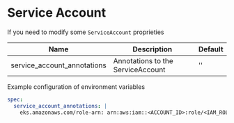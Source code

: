 # Service Account

If you need to modify some `ServiceAccount` proprieties

| Name                        | Description                       | Default |
| --------------------------- | --------------------------------- | ------- |
| service_account_annotations | Annotations to the ServiceAccount | ''      |

Example configuration of environment variables

```yaml
spec:
  service_account_annotations: |
    eks.amazonaws.com/role-arn: arn:aws:iam::<ACCOUNT_ID>:role/<IAM_ROLE_NAME>
```

